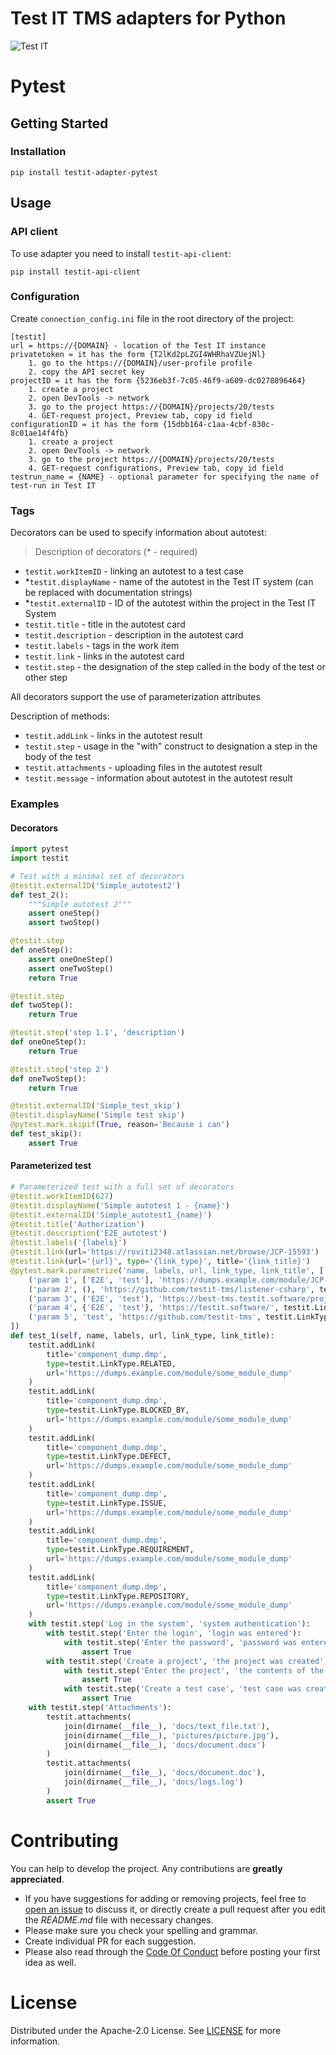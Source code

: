 # Test IT TMS adapters for Python
![Test IT](https://raw.githubusercontent.com/testit-tms/adapters-python/master/images/banner.png)

# Pytest

## Getting Started

### Installation
```
pip install testit-adapter-pytest
```

## Usage

### API client

To use adapter you need to install `testit-api-client`:
```
pip install testit-api-client
```

### Configuration

Create `connection_config.ini` file in the root directory of the project:
```
[testit]
url = https://{DOMAIN} - location of the Test IT instance
privatetoken = it has the form {T2lKd2pLZGI4WHRhaVZUejNl}
    1. go to the https://{DOMAIN}/user-profile profile
    2. copy the API secret key
projectID = it has the form {5236eb3f-7c05-46f9-a609-dc0278896464}
    1. create a project
    2. open DevTools -> network
    3. go to the project https://{DOMAIN}/projects/20/tests
    4. GET-request project, Preview tab, copy id field
configurationID = it has the form {15dbb164-c1aa-4cbf-830c-8c01ae14f4fb}
    1. create a project
    2. open DevTools -> network
    3. go to the project https://{DOMAIN}/projects/20/tests
    4. GET-request configurations, Preview tab, copy id field
testrun_name = {NAME} - optional parameter for specifying the name of test-run in Test IT
```

### Tags

Decorators can be used to specify information about autotest:

> Description of decorators (\* - required)

- `testit.workItemID` - linking an autotest to a test case
- \*`testit.displayName` - name of the autotest in the Test IT system (can be replaced with documentation strings)
- \*`testit.externalID` - ID of the autotest within the project in the Test IT System
- `testit.title` - title in the autotest card
- `testit.description` - description in the autotest card
- `testit.labels` - tags in the work item
- `testit.link` - links in the autotest card
- `testit.step` - the designation of the step called in the body of the test or other step

All decorators support the use of parameterization attributes

Description of methods:
- `testit.addLink` - links in the autotest result
- `testit.step` - usage in the "with" construct to designation a step in the body of the test
- `testit.attachments` - uploading files in the autotest result
- `testit.message` - information about autotest in the autotest result

### Examples

#### Decorators
```py
import pytest
import testit

# Test with a minimal set of decorators
@testit.externalID('Simple_autotest2')
def test_2():
    """Simple autotest 2"""
    assert oneStep()
    assert twoStep()

@testit.step
def oneStep():
    assert oneOneStep()
    assert oneTwoStep()
    return True

@testit.step
def twoStep():
    return True

@testit.step('step 1.1', 'description')
def oneOneStep():
    return True

@testit.step('step 2')
def oneTwoStep():
    return True

@testit.externalID('Simple_test_skip')
@testit.displayName('Simple test skip')
@pytest.mark.skipif(True, reason='Because i can')
def test_skip():
    assert True
```

#### Parameterized test
```py
# Parameterized test with a full set of decorators
@testit.workItemID(627)
@testit.displayName('Simple autotest 1 - {name}')
@testit.externalID('Simple_autotest1_{name}')
@testit.title('Authorization')
@testit.description('E2E_autotest')
@testit.labels('{labels}')
@testit.link(url='https://roviti2348.atlassian.net/browse/JCP-15593')
@testit.link(url='{url}', type='{link_type}', title='{link_title}')
@pytest.mark.parametrize('name, labels, url, link_type, link_title', [
    ('param 1', ['E2E', 'test'], 'https://dumps.example.com/module/JCP-15593', testit.LinkType.DEFECT, 'JCP-15593'),
    ('param 2', (), 'https://github.com/testit-tms/listener-csharp', testit.LinkType.RELATED, 'Listener'),
    ('param 3', ('E2E', 'test'), 'https://best-tms.testit.software/projects', testit.LinkType.REQUIREMENT, ''),
    ('param 4', {'E2E', 'test'}, 'https://testit.software/', testit.LinkType.BLOCKED_BY, 'Test IT'),
    ('param 5', 'test', 'https://github.com/testit-tms', testit.LinkType.REPOSITORY, 'GitHub')
])
def test_1(self, name, labels, url, link_type, link_title):
    testit.addLink(
        title='component_dump.dmp',
        type=testit.LinkType.RELATED,
        url='https://dumps.example.com/module/some_module_dump'
    )
    testit.addLink(
        title='component_dump.dmp',
        type=testit.LinkType.BLOCKED_BY,
        url='https://dumps.example.com/module/some_module_dump'
    )
    testit.addLink(
        title='component_dump.dmp',
        type=testit.LinkType.DEFECT,
        url='https://dumps.example.com/module/some_module_dump'
    )
    testit.addLink(
        title='component_dump.dmp',
        type=testit.LinkType.ISSUE,
        url='https://dumps.example.com/module/some_module_dump'
    )
    testit.addLink(
        title='component_dump.dmp',
        type=testit.LinkType.REQUIREMENT,
        url='https://dumps.example.com/module/some_module_dump'
    )
    testit.addLink(
        title='component_dump.dmp',
        type=testit.LinkType.REPOSITORY,
        url='https://dumps.example.com/module/some_module_dump'
    )
    with testit.step('Log in the system', 'system authentication'):
        with testit.step('Enter the login', 'login was entered'):
            with testit.step('Enter the password', 'password was entered'):
                assert True
        with testit.step('Create a project', 'the project was created'):
            with testit.step('Enter the project', 'the contents of the project are displayed'):
                assert True
            with testit.step('Create a test case', 'test case was created'):
                assert True
    with testit.step('Attachments'):
        testit.attachments(
            join(dirname(__file__), 'docs/text_file.txt'),
            join(dirname(__file__), 'pictures/picture.jpg'),
            join(dirname(__file__), 'docs/document.docx')
        )
        testit.attachments(
            join(dirname(__file__), 'docs/document.doc'),
            join(dirname(__file__), 'docs/logs.log')
        )
        assert True
```

# Contributing

You can help to develop the project. Any contributions are **greatly appreciated**.

* If you have suggestions for adding or removing projects, feel free to [open an issue](https://github.com/testit-tms/adapters-python/issues/new) to discuss it, or directly create a pull request after you edit the *README.md* file with necessary changes.
* Please make sure you check your spelling and grammar.
* Create individual PR for each suggestion.
* Please also read through the [Code Of Conduct](https://github.com/testit-tms/adapters-python/blob/master/CODE_OF_CONDUCT.md) before posting your first idea as well.

# License

Distributed under the Apache-2.0 License. See [LICENSE](https://github.com/testit-tms/adapters-python/blob/master/LICENSE.md) for more information.

